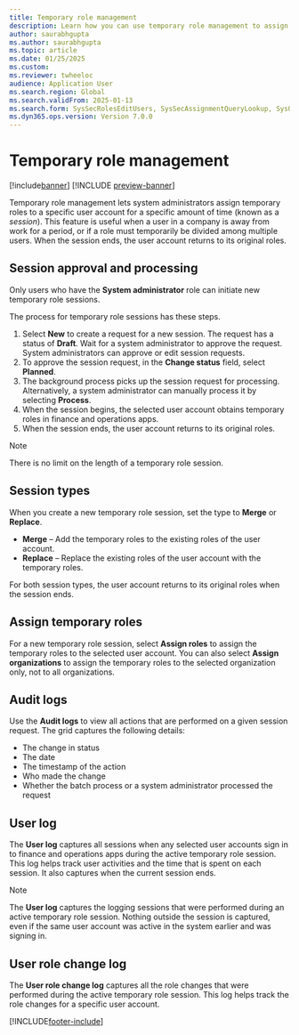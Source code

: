 ```yaml
---
title: Temporary role management
description: Learn how you can use temporary role management to assign temporary roles and responsibilities to active users.
author: saurabhgupta
ms.author: saurabhgupta
ms.topic: article
ms.date: 01/25/2025
ms.custom: 
ms.reviewer: twheeloc
audience: Application User
ms.search.region: Global
ms.search.validFrom: 2025-01-13
ms.search.form: SysSecRolesEditUsers, SysSecAssignmentQueryLookup, SysQueryForm, SysSecRoleExcludeUsers
ms.dyn365.ops.version: Version 7.0.0
---
```


# Temporary role management

[!include[banner](../../../finance/includes/banner.md)]
[!INCLUDE [preview-banner](~/../shared-content/shared/preview-includes/preview-banner.md)]

Temporary role management lets system administrators assign temporary roles to a specific user account for a specific amount of time (known as a *session*). This feature is useful when a user in a company is away from work for a period, or if a role must temporarily be divided among multiple users. When the session ends, the user account returns to its original roles.

## Session approval and processing

Only users who have the **System administrator** role can initiate new temporary role sessions.

The process for temporary role sessions has these steps.

1. Select **New** to create a request for a new session. The request has a status of **Draft**. Wait for a system administrator to approve the request. System administrators can approve or edit session requests.
1. To approve the session request, in the **Change status** field, select **Planned**.
1. The background process picks up the session request for processing. Alternatively, a system administrator can manually process it by selecting **Process**.
1. When the session begins, the selected user account obtains temporary roles in finance and operations apps.
1. When the session ends, the user account returns to its original roles.

> [!NOTE]
> There is no limit on the length of a temporary role session.

## Session types

When you create a new temporary role session, set the type to **Merge** or **Replace**.

- **Merge** – Add the temporary roles to the existing roles of the user account.
- **Replace** – Replace the existing roles of the user account with the temporary roles.

For both session types, the user account returns to its original roles when the session ends.

## Assign temporary roles

For a new temporary role session, select **Assign roles** to assign the temporary roles to the selected user account. You can also select **Assign organizations** to assign the temporary roles to the selected organization only, not to all organizations.

## Audit logs

Use the **Audit logs** to view all actions that are performed on a given session request. The grid captures the following details:

- The change in status
- The date
- The timestamp of the action
- Who made the change
- Whether the batch process or a system administrator processed the request

## User log

The **User log** captures all sessions when any selected user accounts sign in to finance and operations apps during the active temporary role session. This log helps track user activities and the time that is spent on each session. It also captures when the current session ends.

> [!NOTE]
> The **User log** captures the logging sessions that were performed during an active temporary role session. Nothing outside the session is captured, even if the same user account was active in the system earlier and was signing in.

## User role change log

The **User role change log** captures all the role changes that were performed during the active temporary role session. This log helps track the role changes for a specific user account.

[!INCLUDE[footer-include](../../../includes/footer-banner.md)]
